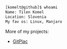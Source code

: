 ```bash
[komelt@github]$ whoami
Name: Tilen Komel
Location: Slovenia
My fav os: Linux, Manjaro
```

More of my projects:
 - [GitPlac](https://gitplac.si/KomelT/)
